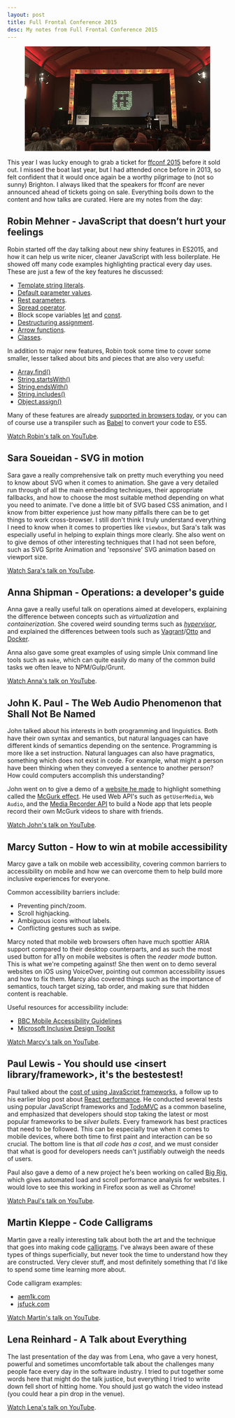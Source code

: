 ```yaml
---
layout: post
title: Full Frontal Conference 2015
desc: My notes from Full Frontal Conference 2015
---
```


<figure>
    <img src="/images/posts/ffconf-2015.png" alt="ffconf 2015">
</figure>

This year I was lucky enough to grab a ticket for [ffconf 2015](http://2015.ffconf.org/)
before it sold out. I missed the boat last year, but I had attended once before
in 2013, so felt confident that it would once again be a worthy pilgrimage to
(not so sunny) Brighton. I always liked that the speakers for ffconf are never
announced ahead of tickets going on sale. Everything boils down to the content
and how talks are curated. Here are my notes from the day:

Robin Mehner - JavaScript that doesn’t hurt your feelings
---------------------------------------------------------

Robin started off the day talking about new shiny features in ES2015, and how
it can help us write nicer, cleaner JavaScript with less boilerplate. He showed
off many code examples highlighting practical every day uses. These are just a
few of the key features he discussed:

* [Template string literals](https://developer.mozilla.org/docs/Web/JavaScript/Reference/template_strings).
* [Default parameter values](https://developer.mozilla.org/docs/Web/JavaScript/Reference/Functions/Default_parameters).
* [Rest parameters](https://developer.mozilla.org/docs/Web/JavaScript/Reference/Functions/rest_parameters).
* [Spread operator](https://developer.mozilla.org/docs/Web/JavaScript/Reference/Operators/Spread_operator).
* Block scope variables [let](https://developer.mozilla.org/docs/Web/JavaScript/Reference/Statements/let) and [const](https://developer.mozilla.org/docs/Web/JavaScript/Reference/Statements/const).
* [Destructuring assignment](https://developer.mozilla.org/docs/Web/JavaScript/Reference/Operators/Destructuring_assignment).
* [Arrow functions](https://developer.mozilla.org/docs/Web/JavaScript/Reference/Functions/Arrow_functions).
* [Classes](https://developer.mozilla.org/docs/Web/JavaScript/Reference/Classes).

In addition to major new features, Robin took some time to cover some smaller,
lesser talked about bits and pieces that are also very useful:

* [Array.find()](https://developer.mozilla.org/docs/Web/JavaScript/Reference/Global_Objects/Array/find)
* [String.startsWith()](https://developer.mozilla.org/docs/Web/JavaScript/Reference/Global_Objects/String/startsWith)
* [String.endsWith()](https://developer.mozilla.org/docs/Web/JavaScript/Reference/Global_Objects/String/endsWith)
* [String.includes()](https://developer.mozilla.org/docs/Web/JavaScript/Reference/Global_Objects/String/includes)
* [Object.assign()](https://developer.mozilla.org/docs/Web/JavaScript/Reference/Global_Objects/Object/assign)

Many of these features are already [supported in browsers today](https://kangax.github.io/compat-table/es6/), or you can of
course use a transpiler such as [Babel](https://babeljs.io/) to convert your code to ES5.

[Watch Robin's talk on YouTube](https://www.youtube.com/watch?v=4NmkIjUBZmU&index=1&list=PLXmT1r4krsTqtLdWln2ritJZTjd5a06h2).

Sara Soueidan - SVG in motion
-----------------------------

Sara gave a really comprehensive talk on pretty much everything you need to know
about SVG when it comes to animation. She gave a very detailed run through of
all the main embedding techniques, their appropriate fallbacks, and how to choose
the most suitable method depending on what you need to animate. I've done a
little bit of SVG based CSS animation, and I know from bitter experience just
how many pitfalls there can be to get things to work cross-browser. I still don't
think I truly understand everything I need to know when it comes to properties like
`viewbox`, but Sara's talk was especially useful in helping to explain things more
clearly. She also went on to give demos of other interesting techniques that I
had not seen before, such as SVG Sprite Animation and 'repsonsive' SVG animation
based on viewport size.

[Watch Sara's talk on YouTube](https://www.youtube.com/watch?v=3TP2UVkbGHs&index=2&list=PLXmT1r4krsTqtLdWln2ritJZTjd5a06h2).

Anna Shipman - Operations: a developer's guide
----------------------------------------------

Anna gave a really useful talk on operations aimed at developers, explaining the
difference between concepts such as *virtualization* and *containerization*.
She covered weird sounding terms such as [*hypervisor*](https://en.wikipedia.org/wiki/Hypervisor), and explained the differences between tools such as
[Vagrant](https://www.vagrantup.com/)/[Otto](https://ottoproject.io/) and
[Docker](https://www.docker.com/).

Anna also gave some great examples of using simple Unix command line tools such
as `make`, which can quite easily do many of the common build tasks we often
leave to NPM/Gulp/Grunt.

[Watch Anna's talk on YouTube](https://www.youtube.com/watch?v=y6hbrS3DheU&list=PLXmT1r4krsTqtLdWln2ritJZTjd5a06h2&index=3).

John K. Paul - The Web Audio Phenomenon that Shall Not Be Named
---------------------------------------------------------------

John talked about his interests in both programming and linguistics. Both
have their own syntax and semantics, but natural languages can have different
kinds of semantics depending on the sentence. Programming is more like a set
instruction. Natural languages can also have pragmatics, something which does not
exist in code. For example, what might a person have been thinking when they
conveyed a sentence to another person? How could computers accomplish this
understanding?

John went on to give a demo of a [website he made](https://makemcgurk.com/) to
highlight something called the [McGurk effect](https://en.wikipedia.org/wiki/McGurk_effect).
He used Web API's such as `getUserMedia`, `Web Audio`, and the [Media Recorder API](https://developer.mozilla.org/docs/Web/API/MediaRecorder_API)
to build a Node app that lets people record their own McGurk videos to share with
friends.

[Watch John's talk on YouTube](https://www.youtube.com/watch?v=ztZ3fFlShmg&list=PLXmT1r4krsTqtLdWln2ritJZTjd5a06h2&index=4).

Marcy Sutton - How to win at mobile accessibility
-------------------------------------------------

Marcy gave a talk on mobile web accessibility, covering common barriers to
accessibility on mobile and how we can overcome them to help build more inclusive
experiences for everyone.

Common accessibility barriers include:

* Preventing pinch/zoom.
* Scroll highjacking.
* Ambiguous icons without labels.
* Conflicting gestures such as swipe.

Marcy noted that mobile web browsers often have much spottier ARIA support
compared to their desktop counterparts, and as such the most used button for
a11y on mobile websites is often the *reader mode* button. This is what we're
competing against! She then went on to demo several websites on iOS using
VoiceOver, pointing out common accessibility issues and how to fix them.
Marcy also covered things such as the importance of semantics, touch target
sizing, tab order, and making sure that hidden content is reachable.

Useful resources for accessibility include:

* [BBC Mobile Accessibility Guidelines](http://www.bbc.co.uk/guidelines/futuremedia/accessibility/mobile)
* [Microsoft Inclusive Design Toolkit](https://www.microsoft.com/en-us/design/practice#toolkit)

[Watch Marcy's talk on YouTube](https://www.youtube.com/watch?v=Jp6-9X-ZClk&list=PLXmT1r4krsTqtLdWln2ritJZTjd5a06h2&index=5).

Paul Lewis - You should use <insert library/framework>, it's the bestestest!
----------------------------------------------------------------------------

Paul talked about the [cost of using JavaScript frameworks](https://aerotwist.com/blog/the-cost-of-frameworks/), a follow up to
his earlier blog post about [React performance](https://aerotwist.com/blog/react-plus-performance-equals-what/).
He conducted several tests using popular JavaScript frameworks
and [TodoMVC](http://todomvc.com/) as a common baseline, and emphasized that
developers should stop taking the latest or most popular frameworks to be
*silver bullets*. Every framework has best practices that need to be followed.
This can be especially true when it comes to mobile devices, where both time to
first paint and interaction can be so crucial. The bottom line is that *all
code has a cost*, and we must consider that what is good for developers needs
can't justifiably outweigh the needs of users.

Paul also gave a demo of a new project he's been working on called [Big Rig](https://aerotwist.com/blog/bigrig/), which gives automated load and
scroll performance analysis for websites. I would love to see this working in
Firefox soon as well as Chrome!

[Watch Paul's talk on YouTube](https://www.youtube.com/watch?v=_yCz1TA0EL4&list=PLXmT1r4krsTqtLdWln2ritJZTjd5a06h2&index=6).

Martin Kleppe - Code Calligrams
-------------------------------

Martin gave a really interesting talk about both the art and the technique that
goes into making code [calligrams](https://en.wikipedia.org/wiki/Calligram).
I've always been aware of these types of things superficially, but never took
the time to understand how they are constructed. Very clever stuff, and most
definitely something that I'd like to spend some time learning more about.

Code calligram examples:

* [aem1k.com](http://aem1k.com/)
* [jsfuck.com](http://www.jsfuck.com/)

[Watch Martin's talk on YouTube](https://www.youtube.com/watch?v=-QZSJx8oXus&list=PLXmT1r4krsTqtLdWln2ritJZTjd5a06h2&index=7).

Lena Reinhard - A Talk about Everything
---------------------------------------

The last presentation of the day was from Lena, who gave a very honest, powerful
and sometimes uncomfortable talk about the challenges many people face every day
in the software industry. I tried to put together some words here that might do
the talk justice, but everything I tried to write down fell short of hitting home.
You should just go watch the video instead (you could hear a pin drop in the venue).

[Watch Lena's talk on YouTube](https://www.youtube.com/watch?v=CZx7rYoq1Uw&index=8&list=PLXmT1r4krsTqtLdWln2ritJZTjd5a06h2).
